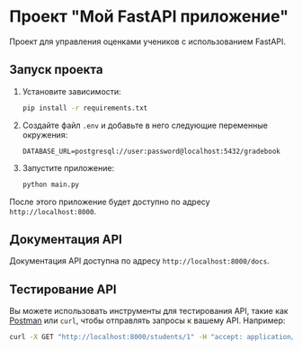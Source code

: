 # Проект "Мой FastAPI приложение"

Проект для управления оценками учеников с использованием FastAPI.

## Запуск проекта

1. Установите зависимости:

    ```bash
    pip install -r requirements.txt
    ```

2. Создайте файл `.env` и добавьте в него следующие переменные окружения:

    ```plaintext
    DATABASE_URL=postgresql://user:password@localhost:5432/gradebook
    ```

3. Запустите приложение:

    ```bash
    python main.py
    ```

После этого приложение будет доступно по адресу `http://localhost:8000`.

## Документация API

Документация API доступна по адресу `http://localhost:8000/docs`.

## Тестирование API

Вы можете использовать инструменты для тестирования API, такие как [Postman](https://www.postman.com/) или `curl`, чтобы отправлять запросы к вашему API. Например:

```bash
curl -X GET "http://localhost:8000/students/1" -H "accept: application/json"
